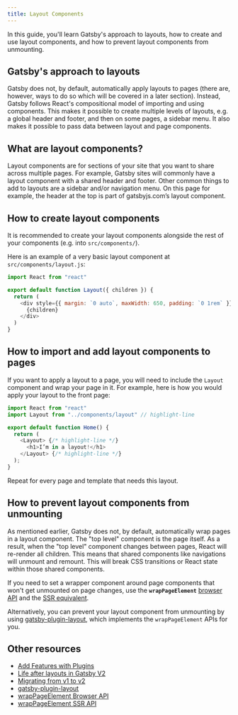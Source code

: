 ```yaml
---
title: Layout Components
---
```


In this guide, you'll learn Gatsby's approach to layouts, how to create and use layout components, and how to prevent layout components from unmounting.

## Gatsby's approach to layouts

Gatsby does not, by default, automatically apply layouts to pages (there are, however, ways to do so which will be covered in a later section). Instead, Gatsby follows React's compositional model of importing and using components. This makes it possible to create multiple levels of layouts, e.g. a global header and footer, and then on some pages, a sidebar menu. It also makes it possible to pass data between layout and page components.

## What are layout components?

Layout components are for sections of your site that you want to share across multiple pages. For example, Gatsby sites will commonly have a layout component with a shared header and footer. Other common things to add to layouts are a sidebar and/or navigation menu. On this page for example, the header at the top is part of gatsbyjs.com’s layout component.

## How to create layout components

It is recommended to create your layout components alongside the rest of your components (e.g. into `src/components/`).

Here is an example of a very basic layout component at `src/components/layout.js`:

```jsx:title=src/components/layout.js
import React from "react"

export default function Layout({ children }) {
  return (
    <div style={{ margin: `0 auto`, maxWidth: 650, padding: `0 1rem` }}>
      {children}
    </div>
  )
}
```

## How to import and add layout components to pages

If you want to apply a layout to a page, you will need to include the `Layout` component and wrap your page in it. For example, here is how you would apply your layout to the front page:

```jsx:title=src/pages/index.js
import React from "react"
import Layout from "../components/layout" // highlight-line

export default function Home() {
  return (
    <Layout> {/* highlight-line */}
      <h1>I’m in a layout!</h1>
    </Layout> {/* highlight-line */}
  );
}
```

Repeat for every page and template that needs this layout.

## How to prevent layout components from unmounting

As mentioned earlier, Gatsby does not, by default, automatically wrap pages in a layout component. The "top level" component is the page itself. As a result, when the "top level" component changes between pages, React will re-render all children. This means that shared components like navigations will unmount and remount. This will break CSS transitions or React state within those shared components.

If you need to set a wrapper component around page components that won't get unmounted on page changes, use the **`wrapPageElement`** [browser API](/docs/reference/config-files/gatsby-browser/#wrapPageElement) and the [SSR equivalent](/docs/reference/config-files/gatsby-ssr/#wrapPageElement).

Alternatively, you can prevent your layout component from unmounting by using [gatsby-plugin-layout](/plugins/gatsby-plugin-layout/), which implements the `wrapPageElement` APIs for you.

## Other resources

- [Add Features with Plugins](/docs/tutorial/part-3/)
- [Life after layouts in Gatsby V2](/blog/2018-06-08-life-after-layouts/)
- [Migrating from v1 to v2](/docs/reference/release-notes/migrating-from-v1-to-v2/#remove-or-refactor-layout-components)
- [gatsby-plugin-layout](/plugins/gatsby-plugin-layout/)
- [wrapPageElement Browser API](/docs/reference/config-files/gatsby-browser/#wrapPageElement)
- [wrapPageElement SSR API](/docs/reference/config-files/gatsby-ssr/#wrapPageElement)

